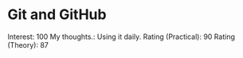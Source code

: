 # Git and GitHub

Interest: 100
My thoughts.: Using it daily.
Rating (Practical): 90
Rating (Theory): 87